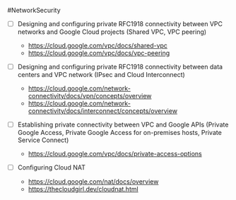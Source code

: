 #NetworkSecurity
- [ ] Designing and configuring private RFC1918 connectivity between VPC networks and Google Cloud projects (Shared VPC, VPC peering)
	- https://cloud.google.com/vpc/docs/shared-vpc
	- https://cloud.google.com/vpc/docs/vpc-peering

- [ ] Designing and configuring private RFC1918 connectivity between data centers and VPC network (IPsec and Cloud Interconnect)
	- https://cloud.google.com/network-connectivity/docs/vpn/concepts/overview
	- https://cloud.google.com/network-connectivity/docs/interconnect/concepts/overview

- [ ] Establishing private connectivity between VPC and Google APIs (Private Google Access, Private Google Access for on-premises hosts, Private Service Connect)
	- https://cloud.google.com/vpc/docs/private-access-options

- [ ] Configuring Cloud NAT
	- https://cloud.google.com/nat/docs/overview
	- https://thecloudgirl.dev/cloudnat.html
